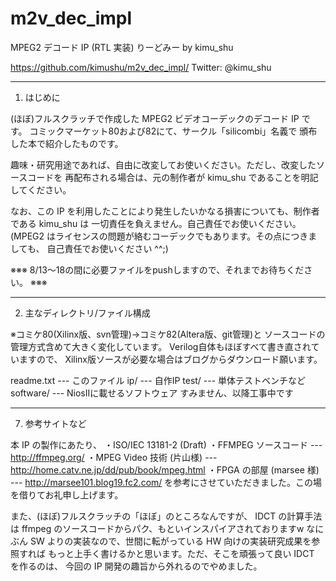 m2v_dec_impl
============

  MPEG2 デコード IP (RTL 実装) りーどみー by kimu_shu

  https://github.com/kimushu/m2v_dec_impl/
  Twitter: @kimu_shu

----------------------------------------
1. はじめに

  (ほぼ)フルスクラッチで作成した MPEG2 ビデオコーデックのデコード IP です。
  コミックマーケット80および82にて、サークル「silicombi」名義で
  頒布した本で紹介したものです。

  趣味・研究用途であれば、自由に改変してお使いください。ただし、改変したソースコードを
  再配布される場合は、元の制作者が kimu_shu であることを明記してください。

  なお、この IP を利用したことにより発生したいかなる損害についても、制作者である kimu_shu は
  一切責任を負えません。自己責任でお使いください。
  (MPEG2 はライセンスの問題が絡むコーデックでもあります。その点につきましても、
   自己責任でお使いください ^^;)

※※※
  8/13～18の間に必要ファイルをpushしますので、それまでお待ちください。
※※※

----------------------------------------
2. 主なディレクトリ/ファイル構成

  ※コミケ80(Xilinx版、svn管理)→コミケ82(Altera版、git管理)と
    ソースコードの管理方式含めて大きく変化しています。
	Verilog自体もほぼすべて書き直されていますので、
	Xilinx版ソースが必要な場合はブログからダウンロード願います。

  readme.txt    --- このファイル
  ip/           --- 自作IP
  test/         --- 単体テストベンチなど
  software/     --- NiosIIに載せるソフトウェア
   すみません、以降工事中です

----------------------------------------
7. 参考サイトなど

  本 IP の製作にあたり、
  ・ISO/IEC 13181-2 (Draft)
  ・FFMPEG ソースコード      --- http://ffmpeg.org/
  ・MPEG Video 技術 (片山様) --- http://home.catv.ne.jp/dd/pub/book/mpeg.html
  ・FPGA の部屋 (marsee 様)  --- http://marsee101.blog19.fc2.com/
  を参考にさせていただきました。この場を借りてお礼申し上げます。

  また、(ほぼ)フルスクラッチの「ほぼ」のところなんですが、
  IDCT の計算手法は ffmpeg のソースコードからパク、もといインスパイアされておりますw
  なにぶん SW よりの実装なので、世間に転がっている HW 向けの実装研究成果を参照すれば
  もっと上手く書けるかと思います。ただ、そこを頑張って良い IDCT を作るのは、
  今回の IP 開発の趣旨から外れるのでやめました。


